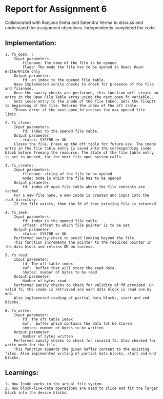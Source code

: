 # Report for Assignment 6
Collaborated with Ranjana Sinha and Satendra Verma to discuss and understand the assignment objectives. Independently completed the code.

## Implementation:
	1. fs_open. :
		Input parameters:
			filename: The name of the file to be opened
			flags: The mode the file has to be opened in Read/ Read-Write/Write only
		Output parameter:
			fd: an index to the opened file table.
		Have Implemented sanity checks to check for presence of the file and filename.
		Once the sanity checks are performed, this function will create an entry in the Open File Table array using the next_open_fd variable,.
		Sets inode entry to the inode of the file taken. Sets the fileptr to beginning of the file. Returns the index of the oft table.
		Throws error if the next_open_fd crosses the max opened file limit.

	2. fs_close:
		Input parameters:
			fd: index to the opened file table.
		Output parameter:
			status: SYSERR or OK
		Closes the file. Frees up the oft table for future use. The inode entry in the file table entry is saved into the corresponding inode block before freeing the resource. The state of the file table entry is set to unused, for the next file open system calls.

	3. fs_create:
		Input parameters:
			filename: string of the file to be opened
			mode: mode in which the file has to be opened
		Output parameter:
			fd: index of open file table where the file contents are cached
		For a new file name, a new inode is created and input into the root directory. 
		If the file exists, then the fd of that existing file is returned.

	4. fs_seek:
		Input parameters:
			fd: index to the opened file table.
			offset: offset to which file pointer is to be set
		Output parameter:
			status: SYSERR or OK
		Performed sanity check to avoid looking beyond the file.
		This function increments the pointer to the required pointer in the data block and returns OK on success.

	5. fs_read:
		Input parameter:
			fd: The oft table index
			buf:  buffer that will store the read data.
			nbytes: number of bytes to be read
		Output parameter:
			Number of bytes read
		Performed sanity checks to check for validity of fd provided. On valid fd, the inode is retrieved and each data block is read one by one. 
		Also implemented reading of partial data blocks, start and end blocks.

	6. fs_write:
		Input parameter:
			fd: The oft table index
			buf:  buffer which contains the data tot be stored.
			nbytes: number of bytes to be written
		Output parameter:
			Number of bytes written
		Performed sanity checks to check for invalid fd. Also checked for write mode for the file. 
		This function appends the given buffer content to the existing files. Also implemented writing of partial data blocks, start and end blocks.

## Learnings:
	1. How Inode works in the actual file system.
	2. How block-live-data operations are used to slice and fit the larger block into the device blocks.  
